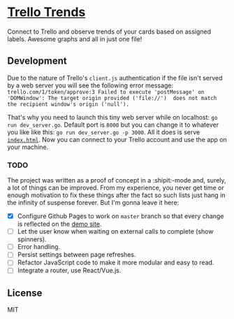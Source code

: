 # [Trello Trends](http://simsalabim.github.io/trello-trends)

Connect to Trello and observe trends of your cards based on assigned labels. Awesome graphs and all in just one file! 

## Development

Due to the nature of Trello's `client.js` authentication if the file isn't served by a web server you will see the 
following error message:
 `trello.com/1/token/approve:3 Failed to execute 'postMessage' on 'DOMWindow': The target origin provided ('file://') 
 does not match the recipient window's origin ('null').`
 
 That's why you need to launch this tiny web server while on localhost: 
 `go run dev_server.go`.
 Default port is `8000` but you can change it to whatever you like like this: `go run dev_server.go -p 3000`.
 All it does is serve [`index.html`](http://0.0.0.0:8000). Now you can connect to your Trello account and use the app 
 on your machine.
 
 ### TODO
 
 The project was written as a proof of concept in a :shipit:-mode and, surely, a lot of things can be improved.
 From my experience, you never get time or enough motivation to fix these things after the fact so such lists just hang
 in the infinity of suspense forever. But I'm gonna leave it here:
 
 - [x] Configure Github Pages to work on `master` branch so that every change is reflected on the
  [demo site](http://simsalabim.github.io/trello-trends).
 - [ ] Let the user know when waiting on external calls to complete (show spinners).
 - [ ] Error handling.
 - [ ] Persist settings between page refreshes.
 - [ ] Refactor JavaScript code to make it more modular and easy to read.
 - [ ] Integrate a router, use React/Vue.js.
 
 ## License
 
 MIT
 

